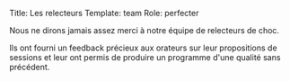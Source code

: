Title: Les relecteurs
Template: team
Role: perfecter

Nous ne dirons jamais assez merci à notre équipe de relecteurs de choc.

Ils ont fourni un feedback précieux aux orateurs sur leur propositions de sessions et leur ont permis de produire un programme d'une qualité sans précédent.
